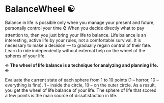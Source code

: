 # BalanceWheel ☯

Balance in life is possible only when you manage your present and future, personally control your time :watch:
When you decide directly what to pay attention to, then you just bring your life to balance.
Life balance is an interesting, active life by your rules, not a comfortable survival.
It is necessary to make a decision — to gradually regain control of their fate. 
Learn to ride independently without external help on the wheel of the spheres of your life.

❉ **The wheel of life balance is a technique for analyzing and planning life.** ❉

Evaluate the current state of each sphere from 1 to 10 points (1 – horror, 10 – everything is fine). 
1 – inside the circle, 10 – on the outer circle. As a result, you get the wheel of life balance of your life.
The sphere of life that scored a few points is the main source of dissatisfaction in life.
